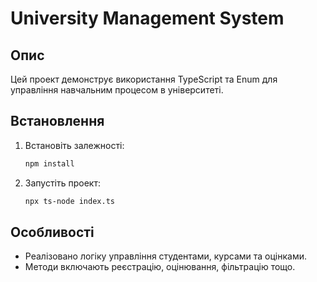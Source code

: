 # University Management System

## Опис

Цей проект демонструє використання TypeScript та Enum для управління навчальним процесом в університеті.

## Встановлення

1. Встановіть залежності:
   ```bash
   npm install
   ```
2. Запустіть проект:
   ```bash
   npx ts-node index.ts
   ```

## Особливості
- Реалізовано логіку управління студентами, курсами та оцінками.
- Методи включають реєстрацію, оцінювання, фільтрацію тощо.

